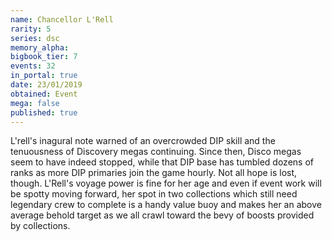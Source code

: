 ```yaml
---
name: Chancellor L'Rell
rarity: 5
series: dsc
memory_alpha:
bigbook_tier: 7
events: 32
in_portal: true
date: 23/01/2019
obtained: Event
mega: false
published: true
---
```


L'rell's inagural note warned of an overcrowded DIP skill and the tenuousness of Discovery megas continuing. Since then, Disco megas seem to have indeed stopped, while that DIP base has tumbled dozens of ranks as more DIP primaries join the game hourly. Not all hope is lost, though. L'Rell's voyage power is fine for her age and even if event work will be spotty moving forward, her spot in two collections which still need legendary crew to complete is a handy value buoy and makes her an above average behold target as we all crawl toward the bevy of boosts provided by collections.
